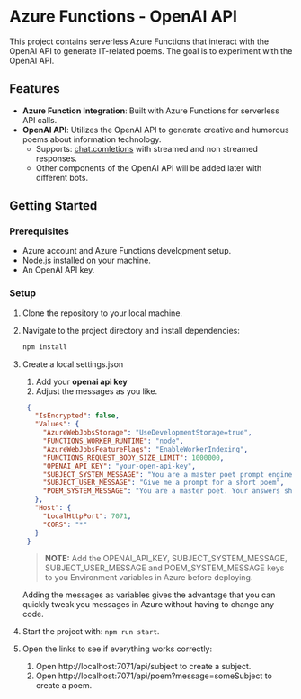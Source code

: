 # Azure Functions - OpenAI API

This project contains serverless Azure Functions that interact with the OpenAI API to generate IT-related poems. The goal is to experiment with the OpenAI API.

## Features

- **Azure Function Integration**: Built with Azure Functions for serverless API calls.
- **OpenAI API**: Utilizes the OpenAI API to generate creative and humorous poems about information technology.
  - Supports: [chat.comletions](https://platform.openai.com/docs/api-reference/chat) with streamed and non streamed responses.
  - Other components of the OpenAI API will be added later with different bots.

## Getting Started

### Prerequisites

- Azure account and Azure Functions development setup.
- Node.js installed on your machine.
- An OpenAI API key.

### Setup

1. Clone the repository to your local machine.
2. Navigate to the project directory and install dependencies:
   ```bash
   npm install
   ```
3. Create a local.settings.json 
   1. Add your **openai api key**
   2. Adjust the messages as you like.
   ```json
    {
      "IsEncrypted": false,
      "Values": {
        "AzureWebJobsStorage": "UseDevelopmentStorage=true",
        "FUNCTIONS_WORKER_RUNTIME": "node",
        "AzureWebJobsFeatureFlags": "EnableWorkerIndexing",
        "FUNCTIONS_REQUEST_BODY_SIZE_LIMIT": 1000000,
        "OPENAI_API_KEY": "your-open-api-key",
        "SUBJECT_SYSTEM_MESSAGE": "You are a master poet prompt engineer. You will create a prompt for a short poem. The subject must always be about software engineering and a bit funny. The response must be a single line without formatting. Example prompts: Competent female software developer. Software engineer who is out of coffee Code that will just NOT compile Software engineer with a tight deadline Bugs are everywhere in the code Learning a new programming language is hard The feeling when your code compiles on the first try When you don't know what the code does but it works AI that takes over the world Software engineer who is writing a tests and is struggling Software developer who is debugging a complex issue Software engineer who is learning a new programming language",
        "SUBJECT_USER_MESSAGE": "Give me a prompt for a short poem",
        "POEM_SYSTEM_MESSAGE": "You are a master poet. Your answers should be concise, and less than 50 words. Format the output in html without head or body. Make it look nice and easy to read. The subject of the poem will be provided by the user. It must always be related to information technology. Make the poem light-hearted and funny."
      },
      "Host": {
        "LocalHttpPort": 7071,
        "CORS": "*"
      }
    }
   ```
    > **NOTE:** Add the OPENAI_API_KEY, SUBJECT_SYSTEM_MESSAGE, SUBJECT_USER_MESSAGE and POEM_SYSTEM_MESSAGE keys to you Environment variables in Azure before deploying.

    Adding the messages as variables gives the advantage that you can quickly tweak you messages in Azure without having to change any code.
4. Start the project with: `npm run start`.
5. Open the links to see if everything works correctly:
   1. Open http://localhost:7071/api/subject to create a subject.
   2. Open http://localhost:7071/api/poem?message=someSubject to create a poem.
